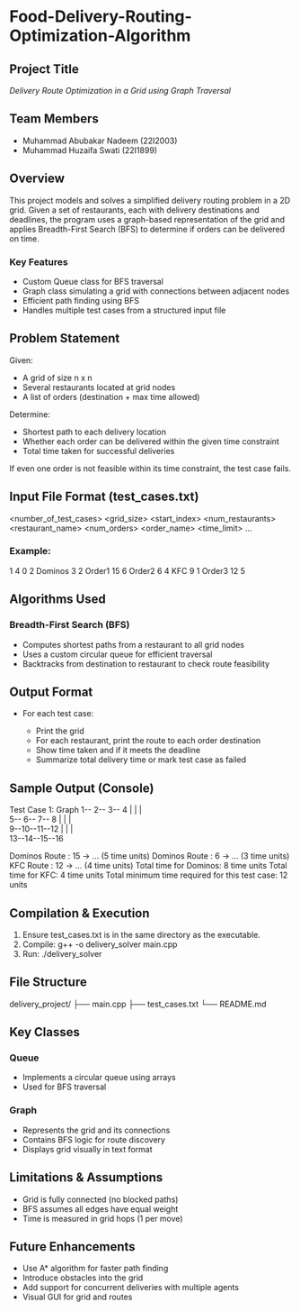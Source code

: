 # Food-Delivery-Routing-Optimization-Algorithm

## Project Title

*Delivery Route Optimization in a Grid using Graph Traversal*

## Team Members

* Muhammad Abubakar Nadeem (22I2003)
* Muhammad Huzaifa Swati (22I1899)

## Overview

This project models and solves a simplified delivery routing problem in a 2D grid. Given a set of restaurants, each with delivery destinations and deadlines, the program uses a graph-based representation of the grid and applies Breadth-First Search (BFS) to determine if orders can be delivered on time.

### Key Features

* Custom Queue class for BFS traversal
* Graph class simulating a grid with connections between adjacent nodes
* Efficient path finding using BFS
* Handles multiple test cases from a structured input file

## Problem Statement

Given:

* A grid of size n x n
* Several restaurants located at grid nodes
* A list of orders (destination + max time allowed)

Determine:

* Shortest path to each delivery location
* Whether each order can be delivered within the given time constraint
* Total time taken for successful deliveries

If even one order is not feasible within its time constraint, the test case fails.

## Input File Format (test_cases.txt)


<number_of_test_cases>
<grid_size> <start_index> <num_restaurants>
<restaurant_name> <location> <num_orders>
<order_name> <destination> <time_limit>
...


### Example:


1
4 0 2
Dominos 3 2
Order1 15 6
Order2 6 4
KFC 9 1
Order3 12 5


## Algorithms Used

### Breadth-First Search (BFS)

* Computes shortest paths from a restaurant to all grid nodes
* Uses a custom circular queue for efficient traversal
* Backtracks from destination to restaurant to check route feasibility

## Output Format

* For each test case:

  * Print the grid
  * For each restaurant, print the route to each order destination
  * Show time taken and if it meets the deadline
  * Summarize total delivery time or mark test case as failed

## Sample Output (Console)


Test Case 1:
Graph
 1-- 2-- 3-- 4
 |   |   |   
 5-- 6-- 7-- 8
 |   |   |   
 9--10--11--12
 |   |   |   
13--14--15--16

Dominos Route : 15 -> ... (5 time units)
Dominos Route : 6 -> ... (3 time units)
KFC Route : 12 -> ... (4 time units)
Total time for Dominos: 8 time units
Total time for KFC: 4 time units
Total minimum time required for this test case: 12 units


## Compilation & Execution

1. Ensure test_cases.txt is in the same directory as the executable.
2. Compile: g++ -o delivery_solver main.cpp
3. Run: ./delivery_solver

## File Structure


delivery_project/
├── main.cpp
├── test_cases.txt
└── README.md


## Key Classes

### Queue

* Implements a circular queue using arrays
* Used for BFS traversal

### Graph

* Represents the grid and its connections
* Contains BFS logic for route discovery
* Displays grid visually in text format

## Limitations & Assumptions

* Grid is fully connected (no blocked paths)
* BFS assumes all edges have equal weight
* Time is measured in grid hops (1 per move)

## Future Enhancements

* Use A\* algorithm for faster path finding
* Introduce obstacles into the grid
* Add support for concurrent deliveries with multiple agents
* Visual GUI for grid and routes
